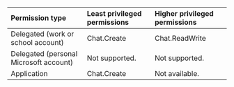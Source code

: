 |Permission type|Least privileged permissions|Higher privileged permissions|
|:---|:---|:---|
|Delegated (work or school account)|Chat.Create|Chat.ReadWrite|
|Delegated (personal Microsoft account)|Not supported.|Not supported.|
|Application|Chat.Create|Not available.|